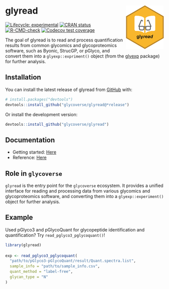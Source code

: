 
<!-- README.md is generated from README.Rmd. Please edit that file -->

# glyread <a href="https://glycoverse.github.io/glyread/"><img src="man/figures/logo.png" align="right" height="138" /></a>

<!-- badges: start -->

[![Lifecycle:
experimental](https://img.shields.io/badge/lifecycle-experimental-orange.svg)](https://lifecycle.r-lib.org/articles/stages.html#experimental)
[![CRAN
status](https://www.r-pkg.org/badges/version/glyread)](https://CRAN.R-project.org/package=glyread)
[![R-CMD-check](https://github.com/glycoverse/glyread/actions/workflows/R-CMD-check.yaml/badge.svg)](https://github.com/glycoverse/glyread/actions/workflows/R-CMD-check.yaml)
[![Codecov test
coverage](https://codecov.io/gh/glycoverse/glyread/graph/badge.svg)](https://app.codecov.io/gh/glycoverse/glyread)
<!-- badges: end -->

The goal of glyread is to read and process quantification results from
common glycomics and glycoproteomics software, such as Byonic, StrucGP,
or pGlyco, and convert them into a `glyexp::expriment()` object (from
the [glyexp](https://github.com/glycoverse/glyexp) package) for further
analysis.

## Installation

You can install the latest release of glyread from
[GitHub](https://github.com/) with:

``` r
# install.packages("devtools")
devtools::install_github("glycoverse/glyread@*release")
```

Or install the development version:

``` r
devtools::install_github("glycoverse/glyread")
```

## Documentation

-   Getting started:
    [Here](https://glycoverse.github.io/glyread/articles/glyread.html)
-   Reference:
    [Here](https://glycoverse.github.io/glyread/reference/index.html)

## Role in `glycoverse`

`glyread` is the entry point for the `glycoverse` ecosystem. It provides
a unified interface for reading and processing data from various
glycomics and glycoproteomics software, and converting them into a
`glyexp::experiment()` object for further analysis.

## Example

Used pGlyco3 and pGlycoQuant for glycopeptide identification and
quantification? Try `read_pglyco3_pglycoquant()`!

``` r
library(glyread)

exp <- read_pglyco3_pglycoquant(
  "path/to/pGlyco3-pGlycoQuant/result/Quant.spectra.list",
  sample_info = "path/to/sample_info.csv",
  quant_method = "label-free",
  glycan_type = "N"
)
```
